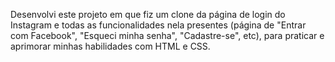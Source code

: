 Desenvolvi este projeto em que fiz um clone da página de login do Instagram e todas as funcionalidades nela presentes (página de "Entrar com Facebook", "Esqueci minha senha", "Cadastre-se", etc), para praticar e aprimorar minhas habilidades com HTML e CSS.
